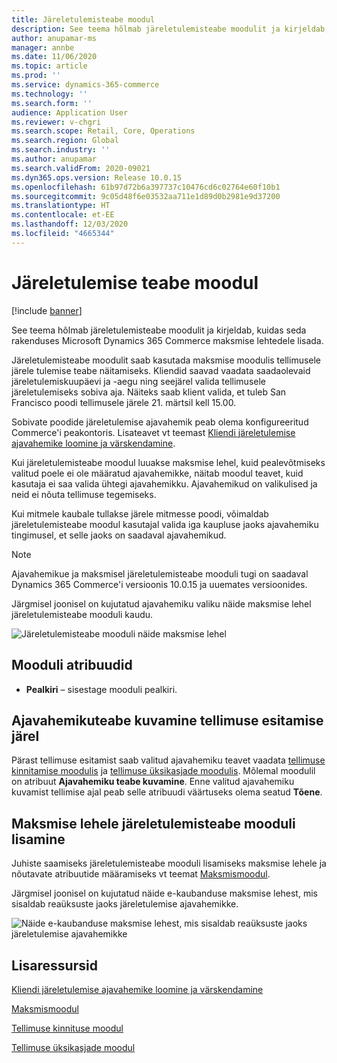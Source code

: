 ```yaml
---
title: Järeletulemisteabe moodul
description: See teema hõlmab järeletulemisteabe moodulit ja kirjeldab, kuidas seda rakenduses Microsoft Dynamics 365 Commerce maksmise lehtedele lisada.
author: anupamar-ms
manager: annbe
ms.date: 11/06/2020
ms.topic: article
ms.prod: ''
ms.service: dynamics-365-commerce
ms.technology: ''
ms.search.form: ''
audience: Application User
ms.reviewer: v-chgri
ms.search.scope: Retail, Core, Operations
ms.search.region: Global
ms.search.industry: ''
ms.author: anupamar
ms.search.validFrom: 2020-09021
ms.dyn365.ops.version: Release 10.0.15
ms.openlocfilehash: 61b97d72b6a397737c10476cd6c02764e60f10b1
ms.sourcegitcommit: 9c05d48f6e03532aa711e1d89d0b2981e9d37200
ms.translationtype: HT
ms.contentlocale: et-EE
ms.lasthandoff: 12/03/2020
ms.locfileid: "4665344"
---
```

# <a name="pickup-information-module"></a>Järeletulemise teabe moodul

[!include [banner](includes/banner.md)]

See teema hõlmab järeletulemisteabe moodulit ja kirjeldab, kuidas seda rakenduses Microsoft Dynamics 365 Commerce maksmise lehtedele lisada.

Järeletulemisteabe moodulit saab kasutada maksmise moodulis tellimusele järele tulemise teabe näitamiseks. Kliendid saavad vaadata saadaolevaid järeletulemiskuupäevi ja -aegu ning seejärel valida tellimusele järeletulemiseks sobiva aja. Näiteks saab klient valida, et tuleb San Francisco poodi tellimusele järele 21. märtsil kell 15.00.

Sobivate poodide järeletulemise ajavahemik peab olema konfigureeritud Commerce'i peakontoris. Lisateavet vt teemast [Kliendi järeletulemise ajavahemike loomine ja värskendamine](dev-itpro/pickup-timeslots.md).

Kui järeletulemisteabe moodul luuakse maksmise lehel, kuid pealevõtmiseks valitud poele ei ole määratud ajavahemikke, näitab moodul teavet, kuid kasutaja ei saa valida ühtegi ajavahemikku. Ajavahemikud on valikulised ja neid ei nõuta tellimuse tegemiseks.

Kui mitmele kaubale tullakse järele mitmesse poodi, võimaldab järeletulemisteabe moodul kasutajal valida iga kaupluse jaoks ajavahemiku tingimusel, et selle jaoks on saadaval ajavahemikud.

> [!NOTE]
> Ajavahemikue ja maksmisel järeletulemisteabe mooduli tugi on saadaval Dynamics 365 Commerce'i versioonis 10.0.15 ja uuemates versioonides.

Järgmisel joonisel on kujutatud ajavahemiku valiku näide maksmise lehel järeletulemisteabe mooduli kaudu.

![Järeletulemisteabe mooduli näide maksmise lehel](./dev-itpro/media/Curbside_timeslot_eCommerce.PNG)

## <a name="module-properties"></a>Mooduli atribuudid

- **Pealkiri** – sisestage mooduli pealkiri.

## <a name="show-time-slot-information-after-an-order-is-placed"></a>Ajavahemikuteabe kuvamine tellimuse esitamise järel

Pärast tellimuse esitamist saab valitud ajavahemiku teavet vaadata [tellimuse kinnitamise moodulis](order-confirmation-module.md) ja [tellimuse üksikasjade moodulis](account-management.md#order-details-page). Mõlemal moodulil on atribuut **Ajavahemiku teabe kuvamine**. Enne valitud ajavahemiku kuvamist tellimise ajal peab selle atribuudi väärtuseks olema seatud **Tõene**.

## <a name="add-a-checkout-pickup-information-module-to-a-page"></a>Maksmise lehele järeletulemisteabe mooduli lisamine

Juhiste saamiseks järeletulemisteabe mooduli lisamiseks maksmise lehele ja nõutavate atribuutide määramiseks vt teemat [Maksmismoodul](add-checkout-module.md).

Järgmisel joonisel on kujutatud näide e-kaubanduse maksmise lehest, mis sisaldab reaüksuste jaoks järeletulemise ajavahemikke.

![Näide e-kaubanduse maksmise lehest, mis sisaldab reaüksuste jaoks järeletulemise ajavahemikke](./dev-itpro/media/Curbside_timeslot_eCommerce_checkoutsummary.PNG)

## <a name="additional-resources"></a>Lisaressursid

[Kliendi järeletulemise ajavahemike loomine ja värskendamine](dev-itpro/pickup-timeslots.md)

[Maksmismoodul](add-checkout-module.md)

[Tellimuse kinnituse moodul](order-confirmation-module.md)

[Tellimuse üksikasjade moodul](account-management.md)
